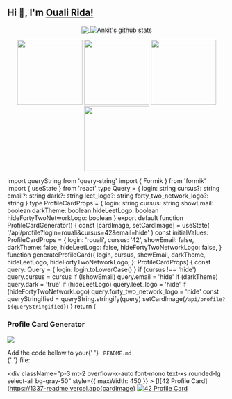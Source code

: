  ## Hi 👋, I'm [Ouali Rida!](https://Ouali98.github.io)

<!--
**Ouali98/Ouali98** is a ✨ _special_ ✨ repository because its `README.md` (this file) appears on your GitHub profile.

Here are some ideas to get you started:

- 🔭 I’m currently working on ...
- 🌱 I’m currently learning ...
- 👯 I’m looking to collaborate on ...
- 🤔 I’m looking for help with ...
- 💬 Ask me about ...
- 📫 How to reach me: ...
- 😄 Pronouns: ...
- ⚡ Fun fact: ...
-->
<p align = "center">
  <a href="https://github.com/Ouali98">
    <img align="center" src="https://github-readme-stats.vercel.app/api/top-langs/?username=Ouali98&theme=dark">
  </a>
  <a href="https://github.com/Ouali98">
    <img align="center" src="https://github-readme-stats.vercel.app/api?username=Ouali98&show_icons=true&theme=dark&line_height=30" alt="Ankit's github stats"/>
  </a>
</p>

<p align="center">
 <img src="https://i.giphy.com/media/LMt9638dO8dftAjtco/200.webp" width="150">
 <img src="https://i.giphy.com/media/KzJkzjggfGN5Py6nkT/200.webp" width="150">
 <img src="https://i.giphy.com/media/IdyAQJVN2kVPNUrojM/200.webp" width="150">
 <img src="https://media.giphy.com/media/kH6CqYiquZawmU1HI6/giphy.gif" width ="150"/>
</p>


import queryString from 'query-string'
import { Formik } from 'formik'
import { useState } from 'react'
type Query = {
  login: string
  cursus?: string
  email?: string
  dark?: string
  leet_logo?: string
  forty_two_network_logo?: string
}
type ProfileCardProps = {
  login: string
  cursus: string
  showEmail: boolean
  darkTheme: boolean
  hideLeetLogo: boolean
  hideFortyTwoNetworkLogo: boolean
}
export default function ProfileCardGenerator() {
  const [cardImage, setCardImage] = useState(
    '/api/profile?login=rouali&cursus=42&email=hide'
  )
  const initialValues: ProfileCardProps = {
    login: 'rouali',
    cursus: '42',
    showEmail: false,
    darkTheme: false,
    hideLeetLogo: false,
    hideFortyTwoNetworkLogo: false,
  }
  function generateProfileCard({
    login,
    cursus,
    showEmail,
    darkTheme,
    hideLeetLogo,
    hideFortyTwoNetworkLogo,
  }: ProfileCardProps) {
    const query: Query = { login: login.toLowerCase() }
    if (cursus !== 'hide') query.cursus = cursus
    if (!showEmail) query.email = 'hide'
    if (darkTheme) query.dark = 'true'
    if (hideLeetLogo) query.leet_logo = 'hide'
    if (hideFortyTwoNetworkLogo) query.forty_two_network_logo = 'hide'
    const queryStringified = queryString.stringify(query)
    setCardImage(`/api/profile?${queryStringified}`)
  }
  return (
    <div>
      <h3 className="mb-5 text-xl font-bold">Profile Card Generator</h3>
      <div className="flex">
        <div className="mr-5">
          <img src={cardImage} width={450} />
          <p className="mt-5">
            Add the code bellow to your{' '}
            <code className="px-2 py-1 text-sm rounded bg-gray-50">
              README.md
            </code>{' '}
            file:
          </p>
          <div
            className="p-3 mt-2 overflow-x-auto font-mono text-xs rounded-lg select-all bg-gray-50"
            style={{ maxWidth: 450 }}
          >
            [![42 Profile Card](https://1337-readme.vercel.app{cardImage}
            [![42 Profile Card](https://1337-readme-xi.vercel.app{cardImage}
            )](https://github.com/rouali/1337-readme)
          </div>
        </div>
